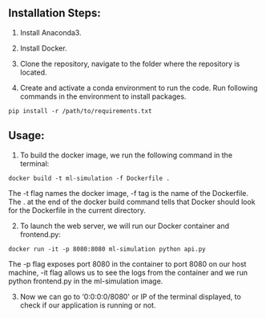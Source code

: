 ## Installation Steps:

1. Install Anaconda3.

2. Install Docker.

3. Clone the repository, navigate to the folder where the repository is located. 

4. Create and activate a conda environment to run the code. Run following commands in the environment to install packages.

```
pip install -r /path/to/requirements.txt
```
## Usage:
1. To build the docker image, we run the following command in the terminal:

```
docker build -t ml-simulation -f Dockerfile .
```
The -t flag names the docker image, -f tag is the name of the Dockerfile. The . at the end of the docker build command tells that Docker should look for the Dockerfile in the current directory.

2. To launch the web server, we will run our Docker container and frontend.py:
```
docker run -it -p 8080:8080 ml-simulation python api.py
```
The -p flag exposes port 8080 in the container to port 8080 on our host machine, -it flag allows us to see the logs from the container and we run python frontend.py in the ml-simulation image.

3. Now we can go to ‘0:0:0:0/8080' or IP of the terminal displayed, to check if our application is running or not.

